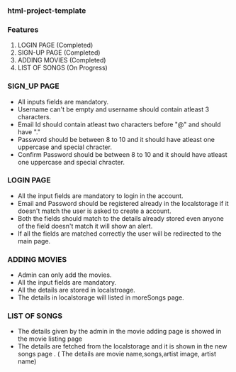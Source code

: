 ### html-project-template

### Features

1. LOGIN PAGE (Completed)
2. SIGN-UP PAGE (Completed)
3. ADDING MOVIES (Completed)
4. LIST OF SONGS (On Progress)


### SIGN_UP PAGE

* All inputs fields are mandatory.
* Username can't be empty and username should contain atleast 3 characters.
* Email Id should contain atleast two characters before "@" and should have "."
* Password should be between 8 to 10 and it should have atleast one uppercase and special chracter.
* Confirm Password should be between 8 to 10 and it should have atleast one uppercase and special    chracter.

### LOGIN PAGE

* All the input fields are mandatory to login in the account.
* Email and Password should be registered already in the localstorage if it doesn't match the user is asked to create a account.
* Both the fields should match to the details already stored even anyone of the field doesn't match it will show an alert.
* If all the fields are matched correctly the user will be redirected to the main page.

### ADDING MOVIES

* Admin can only add the movies.
* All the input fields are mandatory.
* All the details are stored in localstroage.
* The details in localstorage will listed in moreSongs page.

### LIST OF SONGS

* The details given by the admin in the movie adding page is showed in the movie listing page 
* The details are fetched from the localstorage and it is shown in the new songs page .
  ( The details are movie name,songs,artist image, artist name)

